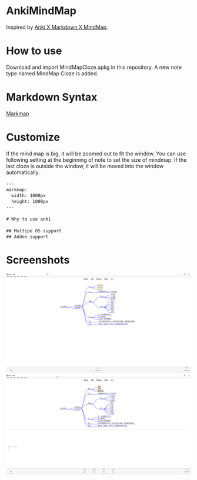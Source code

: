 # AnkiMindMap

Inspired by [Anki X Markdown X MindMap](https://ankiweb.net/shared/info/728482867).

# How to use

Download and import MindMapCloze.apkg in this repository. A new note type named MindMap Cloze is added.

# Markdown Syntax

[Markmap](https://markmap.js.org/repl)

# Customize

If the mind map is big, it will be zoomed out to fit the window. You can use following setting at the beginning of note to set the size of mindmap. If the last cloze is outside the window, it will be moved into the window automatically.

```
---
markmap:
  width: 1000px
  height: 1000px
---

# Why to use anki

## Multipe OS support
## Addon support
```

# Screenshots

![Cloze Front](https://github.com/ntwo1980/AnkiMindMap/blob/main/Cloze%20Front.png?raw=true)
![Cloze Back](https://github.com/ntwo1980/AnkiMindMap/blob/main/Cloze%20Back.png?raw=true)
